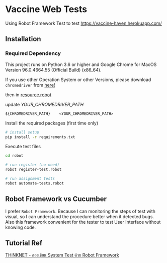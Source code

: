 # Vaccine Web Tests

Using Robot Framework Test to test https://vaccine-haven.herokuapp.com/

<!-- How to run your tests. -->

## Installation

### Required Dependency

This project runs on Python 3.6 or higher and Google Chrome for MacOS Version 96.0.4664.55 (Official Build) (x86_64).

If you use other Operation System or other Versions, please download `chromedriver` from [here!](https://sites.google.com/chromium.org/driver/home)

then in [resource.robot](robot/resource.robot)

update _YOUR_CHROMEDRIVER_PATH_

```.robot
${CHROMEDRIVER_PATH}    <YOUR_CHROMEDRIVER_PATH>
```

Install the required packages (first time only)

```bash
# install setup
pip install -r requirements.txt
```

Execute test files

```bash
cd robot

# run register (no need)
robot register-test.robot

# run assignment tests
robot automate-tests.robot
```

## Robot Framework vs Cucumber

I prefer `Robot Framework`. Because I can monitoring the steps of test with visual, so I can understand the procedure better when it detected bugs. Also this framework convenient for the tester to test User Interface without knowing code.

## Tutorial Ref

[THiNKNET - ลองเขียน System Test ด้วย Robot Framework](https://engineering.thinknet.co.th/%E0%B8%A5%E0%B8%AD%E0%B8%87%E0%B9%80%E0%B8%82%E0%B8%B5%E0%B8%A2%E0%B8%99-system-test-%E0%B8%94%E0%B9%89%E0%B8%A7%E0%B8%A2-robot-framework-d1383775be06)
